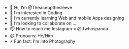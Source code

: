 - 👋 Hi, I’m @Theaceupthesleeve
- 👀 I’m interested in Coding
- 🌱 I’m currently learning Web and mobile Apps designing 
- 💞️ I’m looking to collaborate on ...
- 📫 How to reach me Instagram = @tfwhospanda
- 😄 Pronouns: He/Him
- ⚡ Fun fact: I'm into Photography

<!---
Theaceupthesleeve/Theaceupthesleeve is a ✨ special ✨ repository because its `README.md` (this file) appears on your GitHub profile.
You can click the Preview link to take a look at your changes.
--->
